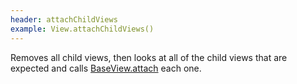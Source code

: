 ```yaml
---
header: attachChildViews
example: View.attachChildViews()
---
```


Removes all child views, then looks at all of the child views that are expected and calls [BaseView.attach](/base-view#attach) each one.
